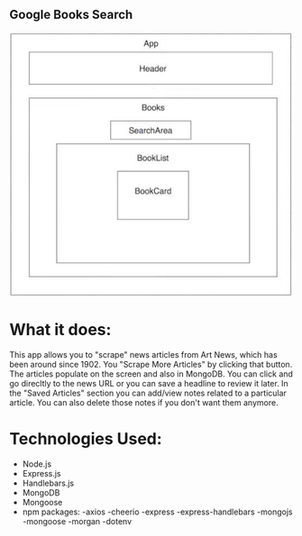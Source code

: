 ## Google Books Search

![](public/images/ComponentLayout.JPG)

# What it does:

This app allows you to "scrape" news articles from Art News, which has been around since 1902.  You "Scrape More Articles" by clicking that button.  The articles populate on the screen and also in MongoDB.  You can click and go direcltly to the news URL or you can save a headline to review it later.  In the "Saved Articles" section you can add/view notes related to a particular article.  You can also delete those notes if you don't want them anymore.

# Technologies Used:

- Node.js
- Express.js
- Handlebars.js
- MongoDB
- Mongoose
- npm packages:
   -axios
   -cheerio
   -express
   -express-handlebars
   -mongojs
   -mongoose
   -morgan
   -dotenv
 
